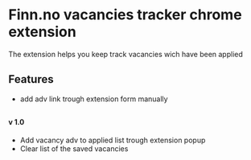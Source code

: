 
# Finn.no vacancies tracker chrome extension

The extension helps you keep track vacancies wich have been applied


## Features

- add adv link trough extension form manually

##
#### v 1.0

- Add vacancy adv to applied list trough extension popup
- Clear list of the saved vacancies 
